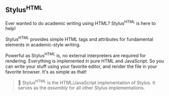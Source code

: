 ## Stylus<sup style="font-variant: small-caps">HTML</sup>

Ever wanted to do academic writing using HTML? Stylus<sup style="font-variant: small-caps">HTML</sup> is here to help!

Stylus<sup style="font-variant: small-caps">HTML</sup> provides simple HTML tags and attributes for fundamental elements in academic-style writing. 

Powerful as Stylus<sup style="font-variant: small-caps">HTML</sup> is, no external interpreters are required for rendering. Everything is implemented in pure HTML and JavaScript. So you can write your stuff using your favorite editor, and render the file in your favorite browser. It's as simple as that!

> 🚧 Stylus<sup style="font-variant: small-caps">HTML</sup> is the HTML/JavaScript implementation of Stylus. It serves as the *assembly* for all other Stylus implementations.
